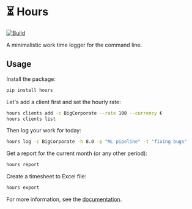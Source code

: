 # ⏳ Hours

[![Build](https://github.com/oroszgy/hours/actions/workflows/build.yml/badge.svg)](https://github.com/oroszgy/hours/actions/workflows/build.yml)

A minimalistic work time logger for the command line.

## Usage

Install the package:

```bash
pip install hours
```

Let's add a client first and set the hourly rate:

```bash
hours clients add -c BigCorporate --rate 100 --currency €
hours clients list
```

Then log your work for today:

```bash
hours log -c BigCorporate -h 8.0 -p "ML pipeline" -t "fixing bugs"
```

Get a report for the current month (or any other period):

```bash
hours report 
```

Create a timesheet to Excel file:

```bash
hours export
```

For more information, see the [documentation](https://oroszgy.github.io/hours).

